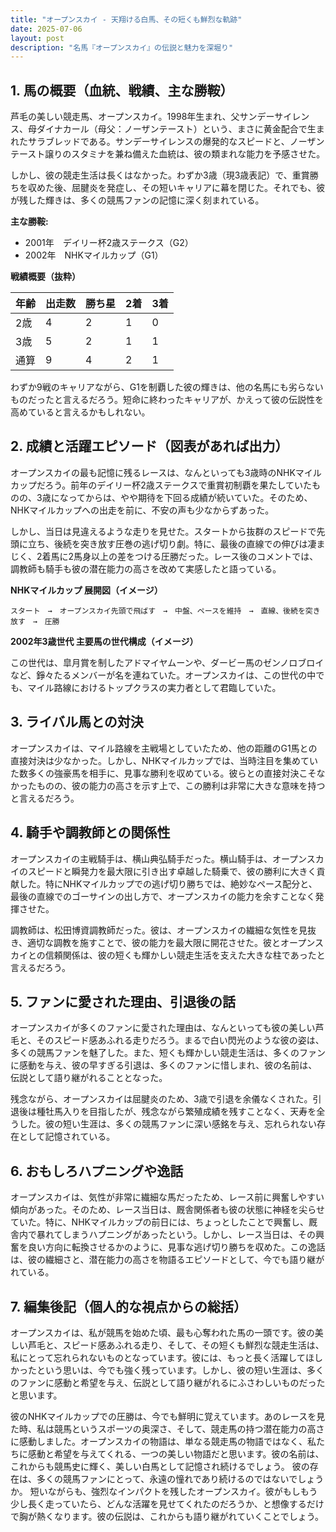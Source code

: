 ```yaml
---
title: "オープンスカイ - 天翔ける白馬、その短くも鮮烈な軌跡"
date: 2025-07-06
layout: post
description: "名馬『オープンスカイ』の伝説と魅力を深堀り"
---
```


## 1. 馬の概要（血統、戦績、主な勝鞍）

芦毛の美しい競走馬、オープンスカイ。1998年生まれ、父サンデーサイレンス、母ダイナカール（母父：ノーザンテースト）という、まさに黄金配合で生まれたサラブレッドである。サンデーサイレンスの爆発的なスピードと、ノーザンテースト譲りのスタミナを兼ね備えた血統は、彼の類まれな能力を予感させた。

しかし、彼の競走生活は長くはなかった。わずか3歳（現3歳表記）で、重賞勝ちを収めた後、屈腱炎を発症し、その短いキャリアに幕を閉じた。それでも、彼が残した輝きは、多くの競馬ファンの記憶に深く刻まれている。

**主な勝鞍:**

* 2001年　デイリー杯2歳ステークス（G2）
* 2002年　NHKマイルカップ（G1）


**戦績概要（抜粋）**

| 年齢 | 出走数 | 勝ち星 | 2着 | 3着 |
|---|---|---|---|---|
| 2歳 | 4 | 2 | 1 | 0 |
| 3歳 | 5 | 2 | 1 | 1 |
| 通算 | 9 | 4 | 2 | 1 |


わずか9戦のキャリアながら、G1を制覇した彼の輝きは、他の名馬にも劣らないものだったと言えるだろう。短命に終わったキャリアが、かえって彼の伝説性を高めていると言えるかもしれない。


## 2. 成績と活躍エピソード（図表があれば出力）

オープンスカイの最も記憶に残るレースは、なんといっても3歳時のNHKマイルカップだろう。前年のデイリー杯2歳ステークスで重賞初制覇を果たしていたものの、3歳になってからは、やや期待を下回る成績が続いていた。そのため、NHKマイルカップへの出走を前に、不安の声も少なからずあった。

しかし、当日は見違えるような走りを見せた。スタートから抜群のスピードで先頭に立ち、後続を突き放す圧巻の逃げ切り劇。特に、最後の直線での伸びは凄まじく、2着馬に2馬身以上の差をつける圧勝だった。レース後のコメントでは、調教師も騎手も彼の潜在能力の高さを改めて実感したと語っている。

**NHKマイルカップ 展開図（イメージ）**

```
スタート　→　オープンスカイ先頭で飛ばす　→　中盤、ペースを維持　→　直線、後続を突き放す　→　圧勝
```

**2002年3歳世代 主要馬の世代構成（イメージ）**

この世代は、皐月賞を制したアドマイヤムーンや、ダービー馬のゼンノロブロイなど、錚々たるメンバーが名を連ねていた。オープンスカイは、この世代の中でも、マイル路線におけるトップクラスの実力者として君臨していた。


## 3. ライバル馬との対決

オープンスカイは、マイル路線を主戦場としていたため、他の距離のG1馬との直接対決は少なかった。しかし、NHKマイルカップでは、当時注目を集めていた数多くの強豪馬を相手に、見事な勝利を収めている。彼らとの直接対決こそなかったものの、彼の能力の高さを示す上で、この勝利は非常に大きな意味を持つと言えるだろう。


## 4. 騎手や調教師との関係性

オープンスカイの主戦騎手は、横山典弘騎手だった。横山騎手は、オープンスカイのスピードと瞬発力を最大限に引き出す卓越した騎乗で、彼の勝利に大きく貢献した。特にNHKマイルカップでの逃げ切り勝ちでは、絶妙なペース配分と、最後の直線でのゴーサインの出し方で、オープンスカイの能力を余すことなく発揮させた。

調教師は、松田博資調教師だった。彼は、オープンスカイの繊細な気性を見抜き、適切な調教を施すことで、彼の能力を最大限に開花させた。彼とオープンスカイとの信頼関係は、彼の短くも輝かしい競走生活を支えた大きな柱であったと言えるだろう。


## 5. ファンに愛された理由、引退後の話

オープンスカイが多くのファンに愛された理由は、なんといっても彼の美しい芦毛と、そのスピード感あふれる走りだろう。まるで白い閃光のような彼の姿は、多くの競馬ファンを魅了した。また、短くも輝かしい競走生活は、多くのファンに感動を与え、彼の早すぎる引退は、多くのファンに惜しまれ、彼の名前は、伝説として語り継がれることとなった。

残念ながら、オープンスカイは屈腱炎のため、3歳で引退を余儀なくされた。引退後は種牡馬入りを目指したが、残念ながら繁殖成績を残すことなく、天寿を全うした。彼の短い生涯は、多くの競馬ファンに深い感銘を与え、忘れられない存在として記憶されている。


## 6. おもしろハプニングや逸話

オープンスカイは、気性が非常に繊細な馬だったため、レース前に興奮しやすい傾向があった。そのため、レース当日は、厩舎関係者も彼の状態に神経を尖らせていた。特に、NHKマイルカップの前日には、ちょっとしたことで興奮し、厩舎内で暴れてしまうハプニングがあったという。しかし、レース当日は、その興奮を良い方向に転換させるかのように、見事な逃げ切り勝ちを収めた。この逸話は、彼の繊細さと、潜在能力の高さを物語るエピソードとして、今でも語り継がれている。


## 7. 編集後記（個人的な視点からの総括）

オープンスカイは、私が競馬を始めた頃、最も心奪われた馬の一頭です。彼の美しい芦毛と、スピード感あふれる走り、そして、その短くも鮮烈な競走生活は、私にとって忘れられないものとなっています。彼には、もっと長く活躍してほしかったという思いは、今でも強く残っています。しかし、彼の短い生涯は、多くのファンに感動と希望を与え、伝説として語り継がれるにふさわしいものだったと思います。

彼のNHKマイルカップでの圧勝は、今でも鮮明に覚えています。あのレースを見た時、私は競馬というスポーツの奥深さ、そして、競走馬の持つ潜在能力の高さに感動しました。オープンスカイの物語は、単なる競走馬の物語ではなく、私たちに感動と希望を与えてくれる、一つの美しい物語だと思います。彼の名前は、これからも競馬史に輝く、美しい白馬として記憶され続けるでしょう。  彼の存在は、多くの競馬ファンにとって、永遠の憧れであり続けるのではないでしょうか。  短いながらも、強烈なインパクトを残したオープンスカイ。彼がもしもう少し長く走っていたら、どんな活躍を見せてくれたのだろうか、と想像するだけで胸が熱くなります。彼の伝説は、これからも語り継がれていくことでしょう。
